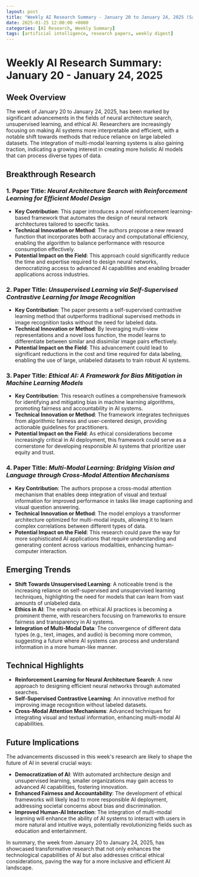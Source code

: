 ```yaml
---
layout: post
title: "Weekly AI Research Summary - January 20 to January 24, 2025 (Saturday)"
date: 2025-01-25 12:00:00 +0000
categories: [AI Research, Weekly Summary]
tags: [artificial intelligence, research papers, weekly digest]
---
```


# Weekly AI Research Summary: January 20 - January 24, 2025

## Week Overview
The week of January 20 to January 24, 2025, has been marked by significant advancements in the fields of neural architecture search, unsupervised learning, and ethical AI. Researchers are increasingly focusing on making AI systems more interpretable and efficient, with a notable shift towards methods that reduce reliance on large labeled datasets. The integration of multi-modal learning systems is also gaining traction, indicating a growing interest in creating more holistic AI models that can process diverse types of data.

## Breakthrough Research

### 1. **Paper Title: *Neural Architecture Search with Reinforcement Learning for Efficient Model Design***
   - **Key Contribution**: This paper introduces a novel reinforcement learning-based framework that automates the design of neural network architectures tailored to specific tasks.
   - **Technical Innovation or Method**: The authors propose a new reward function that incorporates both accuracy and computational efficiency, enabling the algorithm to balance performance with resource consumption effectively.
   - **Potential Impact on the Field**: This approach could significantly reduce the time and expertise required to design neural networks, democratizing access to advanced AI capabilities and enabling broader applications across industries.

### 2. **Paper Title: *Unsupervised Learning via Self-Supervised Contrastive Learning for Image Recognition***
   - **Key Contribution**: The paper presents a self-supervised contrastive learning method that outperforms traditional supervised methods in image recognition tasks without the need for labeled data.
   - **Technical Innovation or Method**: By leveraging multi-view representations and a novel loss function, the model learns to differentiate between similar and dissimilar image pairs effectively.
   - **Potential Impact on the Field**: This advancement could lead to significant reductions in the cost and time required for data labeling, enabling the use of large, unlabeled datasets to train robust AI systems.

### 3. **Paper Title: *Ethical AI: A Framework for Bias Mitigation in Machine Learning Models***
   - **Key Contribution**: This research outlines a comprehensive framework for identifying and mitigating bias in machine learning algorithms, promoting fairness and accountability in AI systems.
   - **Technical Innovation or Method**: The framework integrates techniques from algorithmic fairness and user-centered design, providing actionable guidelines for practitioners.
   - **Potential Impact on the Field**: As ethical considerations become increasingly critical in AI deployment, this framework could serve as a cornerstone for developing responsible AI systems that prioritize user equity and trust.

### 4. **Paper Title: *Multi-Modal Learning: Bridging Vision and Language through Cross-Modal Attention Mechanisms***
   - **Key Contribution**: The authors propose a cross-modal attention mechanism that enables deep integration of visual and textual information for improved performance in tasks like image captioning and visual question answering.
   - **Technical Innovation or Method**: The model employs a transformer architecture optimized for multi-modal inputs, allowing it to learn complex correlations between different types of data.
   - **Potential Impact on the Field**: This research could pave the way for more sophisticated AI applications that require understanding and generating content across various modalities, enhancing human-computer interaction.

## Emerging Trends
- **Shift Towards Unsupervised Learning**: A noticeable trend is the increasing reliance on self-supervised and unsupervised learning techniques, highlighting the need for models that can learn from vast amounts of unlabeled data.
- **Ethics in AI**: The emphasis on ethical AI practices is becoming a prominent theme, with researchers focusing on frameworks to ensure fairness and transparency in AI systems.
- **Integration of Multi-Modal Data**: The convergence of different data types (e.g., text, images, and audio) is becoming more common, suggesting a future where AI systems can process and understand information in a more human-like manner.

## Technical Highlights
- **Reinforcement Learning for Neural Architecture Search**: A new approach to designing efficient neural networks through automated searches.
- **Self-Supervised Contrastive Learning**: An innovative method for improving image recognition without labeled datasets.
- **Cross-Modal Attention Mechanisms**: Advanced techniques for integrating visual and textual information, enhancing multi-modal AI capabilities.

## Future Implications
The advancements discussed in this week's research are likely to shape the future of AI in several crucial ways:
- **Democratization of AI**: With automated architecture design and unsupervised learning, smaller organizations may gain access to advanced AI capabilities, fostering innovation.
- **Enhanced Fairness and Accountability**: The development of ethical frameworks will likely lead to more responsible AI deployment, addressing societal concerns about bias and discrimination.
- **Improved Human-AI Interaction**: The integration of multi-modal learning will enhance the ability of AI systems to interact with users in more natural and intuitive ways, potentially revolutionizing fields such as education and entertainment.

In summary, the week from January 20 to January 24, 2025, has showcased transformative research that not only enhances the technological capabilities of AI but also addresses critical ethical considerations, paving the way for a more inclusive and efficient AI landscape.